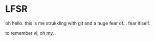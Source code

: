 # LFSR


oh hello. this is me strukkling with git and a huge fear of... fear itlself.


to remember vi, oh my.
.

